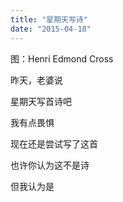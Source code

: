 ```yaml
---
title: "星期天写诗"
date: "2015-04-18"
---
```


图：Henri Edmond Cross

昨天，老婆说

星期天写首诗吧

我有点畏惧

现在还是尝试写了这首

也许你认为这不是诗

但我认为是
